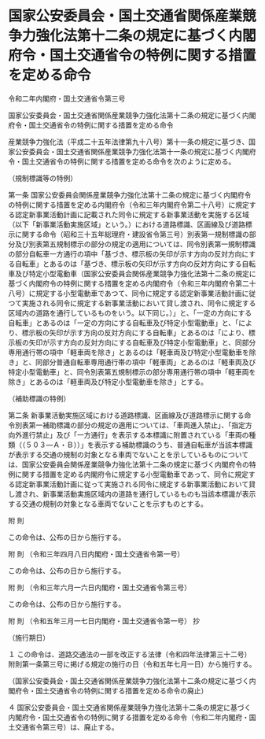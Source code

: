 # 国家公安委員会・国土交通省関係産業競争力強化法第十二条の規定に基づく内閣府令・国土交通省令の特例に関する措置を定める命令

令和二年内閣府・国土交通省令第三号

国家公安委員会・国土交通省関係産業競争力強化法第十二条の規定に基づく内閣府令・国土交通省令の特例に関する措置を定める命令

産業競争力強化法（平成二十五年法律第九十八号）第十一条の規定に基づき、国家公安委員会・国土交通省関係産業競争力強化法第十一条の規定に基づく内閣府令・国土交通省令の特例に関する措置を定める命令を次のように定める。

（規制標識等の特例）

第一条 国家公安委員会関係産業競争力強化法第十二条の規定に基づく内閣府令の特例に関する措置を定める内閣府令（令和三年内閣府令第二十八号）に規定する認定新事業活動計画に記載された同令に規定する新事業活動を実施する区域（以下「新事業活動実施区域」という。）における道路標識、区画線及び道路標示に関する命令（昭和三十五年総理府・建設省令第三号）別表第一規制標識の部分及び別表第五規制標示の部分の規定の適用については、同令別表第一規制標識の部分自転車一方通行の項中「基づき、標示板の矢印が示す方向の反対方向にする自転車」とあるのは「基づき、標示板の矢印が示す方向の反対方向にする自転車及び特定小型電動車（国家公安委員会関係産業競争力強化法第十二条の規定に基づく内閣府令の特例に関する措置を定める内閣府令（令和三年内閣府令第二十八号）に規定する小型電動車であつて、同令に規定する認定新事業活動計画に従つて実施される同令に規定する新事業活動において貸し渡され、同令に規定する区域内の道路を通行しているものをいう。以下同じ。）」と、「一定の方向にする自転車」とあるのは「一定の方向にする自転車及び特定小型電動車」と、「により、標示板の矢印が示す方向の反対方向にする自転車」とあるのは「により、標示板の矢印が示す方向の反対方向にする自転車及び特定小型電動車」と、同部分専用通行帯の項中「軽車両を除き」とあるのは「軽車両及び特定小型電動車を除き」と、同部分普通自転車専用通行帯の項中「軽車両」とあるのは「軽車両及び特定小型電動車」と、同令別表第五規制標示の部分専用通行帯の項中「軽車両を除き」とあるのは「軽車両及び特定小型電動車を除き」とする。

（補助標識の特例）

第二条 新事業活動実施区域における道路標識、区画線及び道路標示に関する命令別表第一補助標識の部分の規定の適用については、「車両進入禁止」、「指定方向外進行禁止」及び「一方通行」を表示する本標識に附置されている「車両の種類（（５０３―Ａ・Ｂ））」を表示する補助標識のうち、普通自転車が当該本標識が表示する交通の規制の対象となる車両でないことを示しているものについては、国家公安委員会関係産業競争力強化法第十二条の規定に基づく内閣府令の特例に関する措置を定める内閣府令に規定する小型電動車であって、同令に規定する認定新事業活動計画に従って実施される同令に規定する新事業活動において貸し渡され、新事業活動実施区域内の道路を通行しているものも当該本標識が表示する交通の規制の対象となる車両でないことを示すものとする。

附 則

この命令は、公布の日から施行する。

附 則 （令和三年四月八日内閣府・国土交通省令第一号）

この命令は、公布の日から施行する。

附 則 （令和三年六月一六日内閣府・国土交通省令第三号）

この命令は、公布の日から施行する。

附 則 （令和五年三月一七日内閣府・国土交通省令第一号） 抄

（施行期日）

１ この命令は、道路交通法の一部を改正する法律（令和四年法律第三十二号）附則第一条第三号に掲げる規定の施行の日（令和五年七月一日）から施行する。

（国家公安委員会・国土交通省関係産業競争力強化法第十二条の規定に基づく内閣府令・国土交通省令の特例に関する措置を定める命令の廃止）

４ 国家公安委員会・国土交通省関係産業競争力強化法第十二条の規定に基づく内閣府令・国土交通省令の特例に関する措置を定める命令（令和二年内閣府・国土交通省令第三号）は、廃止する。
